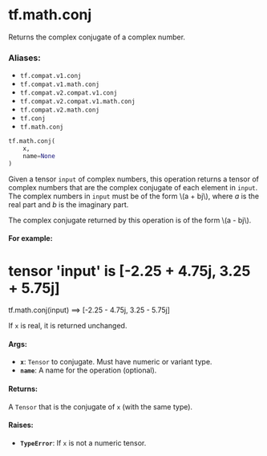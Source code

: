 <div itemscope itemtype="http://developers.google.com/ReferenceObject">
<meta itemprop="name" content="tf.math.conj" />
<meta itemprop="path" content="Stable" />
</div>

# tf.math.conj

Returns the complex conjugate of a complex number.

### Aliases:

* `tf.compat.v1.conj`
* `tf.compat.v1.math.conj`
* `tf.compat.v2.compat.v1.conj`
* `tf.compat.v2.compat.v1.math.conj`
* `tf.compat.v2.math.conj`
* `tf.conj`
* `tf.math.conj`

``` python
tf.math.conj(
    x,
    name=None
)
```

<!-- Placeholder for "Used in" -->

Given a tensor `input` of complex numbers, this operation returns a tensor of
complex numbers that are the complex conjugate of each element in `input`. The
complex numbers in `input` must be of the form \\(a + bj\\), where *a* is the
real part and *b* is the imaginary part.

The complex conjugate returned by this operation is of the form \\(a - bj\\).

#### For example:


# tensor 'input' is [-2.25 + 4.75j, 3.25 + 5.75j]
tf.math.conj(input) ==> [-2.25 - 4.75j, 3.25 - 5.75j]


If `x` is real, it is returned unchanged.

#### Args:


* <b>`x`</b>: `Tensor` to conjugate.  Must have numeric or variant type.
* <b>`name`</b>: A name for the operation (optional).


#### Returns:

A `Tensor` that is the conjugate of `x` (with the same type).



#### Raises:


* <b>`TypeError`</b>: If `x` is not a numeric tensor.